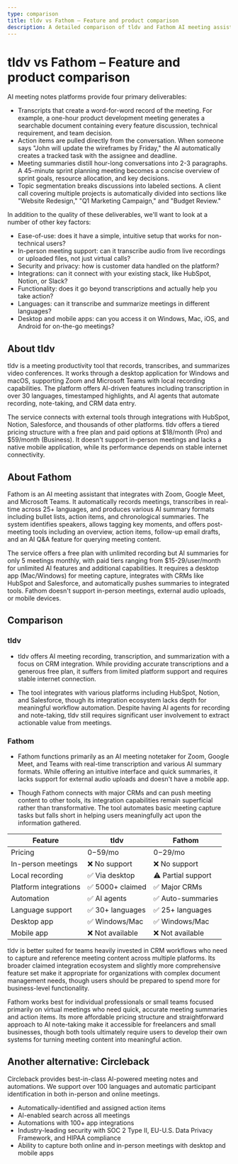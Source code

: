 ```yaml
---
type: comparison
title: tldv vs Fathom – Feature and product comparison
description: A detailed comparison of tldv and Fathom AI meeting assistant platforms, analyzing key features, pricing, integrations, and use cases to help teams choose the right tool for their meeting productivity needs.
---
```


# tldv vs Fathom – Feature and product comparison

AI meeting notes platforms provide four primary deliverables:
* Transcripts that create a word-for-word record of the meeting. For example, a one-hour product development meeting generates a searchable document containing every feature discussion, technical requirement, and team decision.
* Action items are pulled directly from the conversation. When someone says "John will update the wireframes by Friday," the AI automatically creates a tracked task with the assignee and deadline.
* Meeting summaries distill hour-long conversations into 2-3 paragraphs. A 45-minute sprint planning meeting becomes a concise overview of sprint goals, resource allocation, and key decisions.
* Topic segmentation breaks discussions into labeled sections. A client call covering multiple projects is automatically divided into sections like "Website Redesign," "Q1 Marketing Campaign," and "Budget Review."

In addition to the quality of these deliverables, we'll want to look at a number of other key factors:
* Ease-of-use: does it have a simple, intuitive setup that works for non-technical users?
* In-person meeting support: can it transcribe audio from live recordings or uploaded files, not just virtual calls?
* Security and privacy: how is customer data handled on the platform?
* Integrations: can it connect with your existing stack, like HubSpot, Notion, or Slack?
* Functionality: does it go beyond transcriptions and actually help you take action?
* Languages: can it transcribe and summarize meetings in different languages?
* Desktop and mobile apps: can you access it on Windows, Mac, iOS, and Android for on-the-go meetings?

## About tldv
tldv is a meeting productivity tool that records, transcribes, and summarizes video conferences. It works through a desktop application for Windows and macOS, supporting Zoom and Microsoft Teams with local recording capabilities. The platform offers AI-driven features including transcription in over 30 languages, timestamped highlights, and AI agents that automate recording, note-taking, and CRM data entry.

The service connects with external tools through integrations with HubSpot, Notion, Salesforce, and thousands of other platforms. tldv offers a tiered pricing structure with a free plan and paid options at $18/month (Pro) and $59/month (Business). It doesn't support in-person meetings and lacks a native mobile application, while its performance depends on stable internet connectivity.

## About Fathom
Fathom is an AI meeting assistant that integrates with Zoom, Google Meet, and Microsoft Teams. It automatically records meetings, transcribes in real-time across 25+ languages, and produces various AI summary formats including bullet lists, action items, and chronological summaries. The system identifies speakers, allows tagging key moments, and offers post-meeting tools including an overview, action items, follow-up email drafts, and an AI Q&A feature for querying meeting content.

The service offers a free plan with unlimited recording but AI summaries for only 5 meetings monthly, with paid tiers ranging from $15-29/user/month for unlimited AI features and additional capabilities. It requires a desktop app (Mac/Windows) for meeting capture, integrates with CRMs like HubSpot and Salesforce, and automatically pushes summaries to integrated tools. Fathom doesn't support in-person meetings, external audio uploads, or mobile devices.

## Comparison
### tldv

* tldv offers AI meeting recording, transcription, and summarization with a focus on CRM integration. While providing accurate transcriptions and a generous free plan, it suffers from limited platform support and requires stable internet connection.

* The tool integrates with various platforms including HubSpot, Notion, and Salesforce, though its integration ecosystem lacks depth for meaningful workflow automation. Despite having AI agents for recording and note-taking, tldv still requires significant user involvement to extract actionable value from meetings.

### Fathom

* Fathom functions primarily as an AI meeting notetaker for Zoom, Google Meet, and Teams with real-time transcription and various AI summary formats. While offering an intuitive interface and quick summaries, it lacks support for external audio uploads and doesn't have a mobile app.

* Though Fathom connects with major CRMs and can push meeting content to other tools, its integration capabilities remain superficial rather than transformative. The tool automates basic meeting capture tasks but falls short in helping users meaningfully act upon the information gathered.

| Feature | tldv | Fathom |
|---------|------|--------|
| Pricing | $0-$59/mo | $0-$29/mo |
| In-person meetings | ❌ No support | ❌ No support |
| Local recording | ✅ Via desktop | ⚠️ Partial support |
| Platform integrations | ✅ 5000+ claimed | ✅ Major CRMs |
| Automation | ✅ AI agents | ✅ Auto-summaries |
| Language support | ✅ 30+ languages | ✅ 25+ languages |
| Desktop app | ✅ Windows/Mac | ✅ Windows/Mac |
| Mobile app | ❌ Not available | ❌ Not available |

tldv is better suited for teams heavily invested in CRM workflows who need to capture and reference meeting content across multiple platforms. Its broader claimed integration ecosystem and slightly more comprehensive feature set make it appropriate for organizations with complex document management needs, though users should be prepared to spend more for business-level functionality.

Fathom works best for individual professionals or small teams focused primarily on virtual meetings who need quick, accurate meeting summaries and action items. Its more affordable pricing structure and straightforward approach to AI note-taking make it accessible for freelancers and small businesses, though both tools ultimately require users to develop their own systems for turning meeting content into meaningful action.

## Another alternative: Circleback
Circleback provides best-in-class AI-powered meeting notes and automations. We support over 100 languages and automatic participant identification in both in-person and online meetings.
* Automatically-identified and assigned action items
* AI-enabled search across all meetings
* Automations with 100+ app integrations
* Industry-leading security with SOC 2 Type II, EU-U.S. Data Privacy Framework, and HIPAA compliance
* Ability to capture both online and in-person meetings with desktop and mobile apps